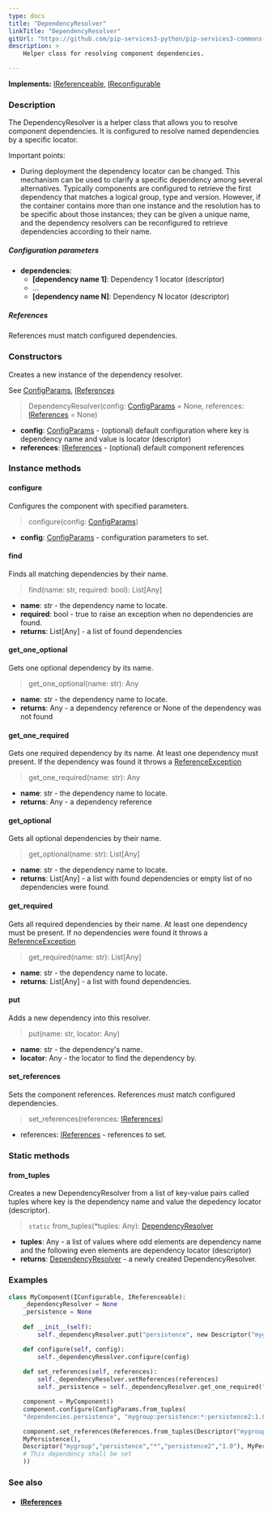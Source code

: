 ```yaml
---
type: docs
title: "DependencyResolver"
linkTitle: "DependencyResolver"
gitUrl: "https://github.com/pip-services3-python/pip-services3-commons-python"
description: >
    Helper class for resolving component dependencies.  

---
```


**Implements:** [IReferenceable](../ireferenceable), [IReconfigurable](../../config/ireconfigurable)

### Description
The DependencyResolver is a helper class that allows you to resolve component dependencies. It is configured to resolve named dependencies by a specific locator.  

Important points:

- During deployment the dependency locator can be changed. This mechanism can be used to clarify a specific dependency among several alternatives. Typically components are configured to retrieve the first dependency that matches a logical group, type and version. However, if the container contains more than one instance and the resolution has to be specific about those instances; they can be given a unique name, and the dependency resolvers can be reconfigured to retrieve dependencies according to their name.

##### Configuration parameters

- **dependencies**:
    - **[dependency name 1]**: Dependency 1 locator (descriptor)
    - ...
    - **[dependency name N]**: Dependency N locator (descriptor)

##### References

References must match configured dependencies.

### Constructors
Creates a new instance of the dependency resolver.

See [ConfigParams](../../config/config_params), [IReferences](../ireferences)

> DependencyResolver(config: [ConfigParams](../../config/config_params) = None, references: [IReferences](../ireferences) = None)

- **config**: [ConfigParams](../../config/config_params) - (optional) default configuration where key is dependency name and value is locator (descriptor)
- **references**: [IReferences](../ireferences) - (optional) default component references


### Instance methods

#### configure
Configures the component with specified parameters.

> configure(config: [ConfigParams](../../config/config_params))

- **config**: [ConfigParams](../../config/config_params) - configuration parameters to set.

#### find
Finds all matching dependencies by their name.

> find(name: str, required: bool): List[Any]

- **name**: str - the dependency name to locate.
- **required**: bool - true to raise an exception when no dependencies are found.
- **returns**: List[Any] - a list of found dependencies

#### get_one_optional
Gets one optional dependency by its name.

> get_one_optional(name: str): Any

- **name**: str - the dependency name to locate.
- **returns**: Any - a dependency reference or None of the dependency was not found

#### get_one_required
Gets one required dependency by its name.
At least one dependency must present.
If the dependency was found it throws a [ReferenceException](../reference_exception)

> get_one_required(name: str): Any

- **name**: str - the dependency name to locate.
- **returns**: Any - a dependency reference

#### get_optional
Gets all optional dependencies by their name.

> get_optional(name: str): List[Any]

- **name**: str - the dependency name to locate.
- **returns**: List[Any] - a list with found dependencies or empty list of no dependencies were found.

#### get_required
Gets all required dependencies by their name.
At least one dependency must be present.
If no dependencies were found it throws a [ReferenceException](../reference_exception)

> get_required(name: str): List[Any]

- **name**: str - the dependency name to locate.
- **returns**: List[Any] - a list with found dependencies.

#### put
Adds a new dependency into this resolver.

> put(name: str, locator: Any)

- **name**: str - the dependency's name.
- **locator**: Any - the locator to find the dependency by.

#### set_references
Sets the component references. References must match configured dependencies.

> set_references(references: [IReferences](../ireferences))

- references: [IReferences](../ireferences) - references to set.

### Static methods

#### from_tuples
Creates a new DependencyResolver from a list of key-value pairs called tuples
where key is the dependency name and value the depedency locator (descriptor).

> `static` from_tuples(*tuples: Any): [DependencyResolver]()

- **tuples**: Any - a list of values where odd elements are dependency name and the following even elements are dependency locator (descriptor)
- **returns**: [DependencyResolver]() - a newly created DependencyResolver.

### Examples

```python
class MyComponent(IConfigurable, IReferenceable):
    _dependencyResolver = None
    _persistence = None
    
    def __init__(self):
        self._dependencyResolver.put("persistence", new Descriptor("mygroup", "persistence", "*", "*", "1.0"))

    def configure(self, config):
        self._dependencyResolver.configure(config)
        
    def set_references(self, references):
        self._dependencyResolver.setReferences(references)
        self._persistence = self._dependencyResolver.get_one_required("persistence")

    component = MyComponent()
    component.configure(ConfigParams.from_tuples(
    "dependencies.persistence", "mygroup:persistence:*:persistence2:1.0"))

    component.set_references(References.from_tuples(Descriptor("mygroup","persistence","*","persistence1","1.0"),
    MyPersistence(),
    Descriptor("mygroup","persistence","*","persistence2","1.0"), MyPersistence()
    # This dependency shall be set
    ))

```

### See also
- #### [IReferences](../ireferences)
